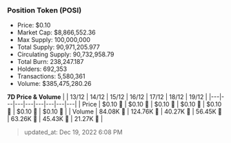 
  ### Position Token (POSI)
  - Price: $0.10
  - Market Cap: $8,866,552.36
  - Max Supply: 100,000,000
  - Total Supply: 90,971,205.977
  - Circulating Supply: 90,732,958.79
  - Total Burn: 238,247.187
  - Holders: 692,353
  - Transactions: 5,580,361
  - Volume: $385,475,280.26

  **7D Price & Volume**
  | | 13&#x2F;12 | 14&#x2F;12 | 15&#x2F;12 | 16&#x2F;12 | 17&#x2F;12 | 18&#x2F;12 | 19&#x2F;12 |
  |---|---|---|---|---|---|---|---|
  | Price | $0.10 🔻 | $0.10 🚀 | $0.10 🔻 | $0.10 🔻 | $0.10 🚀 | $0.10 🚀 | $0.10 🔻 |
  | Volume | 84.08K 🚀 | 124.76K 🚀 | 40.27K 🔻 | 56.45K 🚀 | 63.26K 🚀 | 45.43K 🔻 | 21.27K 🔻 |

  > updated_at: Dec 19, 2022 6:08 PM
